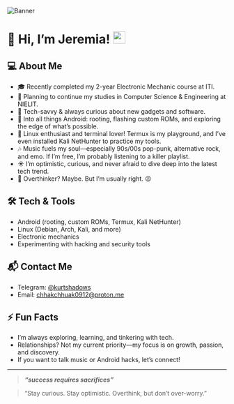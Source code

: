 ![Banner](https://github.com/Jeremiachhakchhuak/kurt/blob/main/star-wars-darth-vader-in-the-rain-desktop-wallpaper.jpg?raw=true)

# 👋 Hi, I’m Jeremia! <img src="https://media.giphy.com/media/hvRJCLFzcasrR4ia7z/giphy.gif" width="28">

## 💻 About Me

- 🎓 Recently completed my 2-year Electronic Mechanic course at ITI.
- 🚀 Planning to continue my studies in Computer Science & Engineering at NIELIT.
- 🤖 Tech-savvy & always curious about new gadgets and software.
- 📱 Into all things Android: rooting, flashing custom ROMs, and exploring the edge of what’s possible.
- 🐧 Linux enthusiast and terminal lover! Termux is my playground, and I’ve even installed Kali NetHunter to practice my tools.
- 🎶 Music fuels my soul—especially 90s/00s pop-punk, alternative rock, and emo. If I’m free, I’m probably listening to a killer playlist.
- ☀️ I’m optimistic, curious, and never afraid to dive deep into the latest tech trend.
- 💬 Overthinker? Maybe. But I’m usually right. 😉

## 🛠️ Tech & Tools

- Android (rooting, custom ROMs, Termux, Kali NetHunter)
- Linux (Debian, Arch, Kali, and more)
- Electronic mechanics
- Experimenting with hacking and security tools

## 📬 Contact Me

- Telegram: [@kurtshadows](https://t.me/kurtshadows)
- Email: [chhakchhuak0912@proton.me](mailto:chhakchhuak0912@proton.me)

## ⚡ Fun Facts

- I’m always exploring, learning, and tinkering with tech.
- Relationships? Not my current priority—my focus is on growth, passion, and discovery.
- If you want to talk music or Android hacks, let’s connect!

---

> ***“success requires sacrifices”***

> “Stay curious. Stay optimistic. Overthink, but don’t over-worry.”

<!--
Feel free to add your social links, GitHub stats, or a cool banner above!
-->
